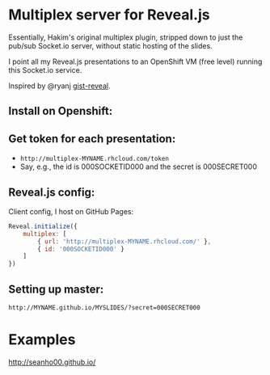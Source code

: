 # Multiplex server for Reveal.js

Essentially, Hakim's original multiplex plugin, stripped down
to just the pub/sub Socket.io server, without static hosting
of the slides.

I point all my Reveal.js presentations to an OpenShift VM
(free level) running this Socket.io service.

Inspired by @ryanj [gist-reveal](http://gist-reveal.it/).

## Install on Openshift:

## Get token for each presentation:
* `http://multiplex-MYNAME.rhcloud.com/token`
* Say, e.g., the id is 000SOCKETID000 and the secret is 000SECRET000

## Reveal.js config:
Client config, I host on GitHub Pages:

```js
Reveal.initialize({
	multiplex: [
		{ url: 'http://multiplex-MYNAME.rhcloud.com/' },
		{ id: '000SOCKETID000' }
	]
})
```

## Setting up master:
`http://MYNAME.github.io/MYSLIDES/?secret=000SECRET000`

# Examples
http://seanho00.github.io/
